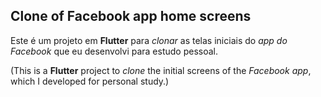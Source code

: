 ## Clone of Facebook app home screens



Este é um projeto em **Flutter** para *clonar* as telas iniciais do *app do Facebook* que eu desenvolvi para estudo pessoal.

(This is a **Flutter** project to *clone* the initial screens of the *Facebook app*, which I developed for personal study.)
